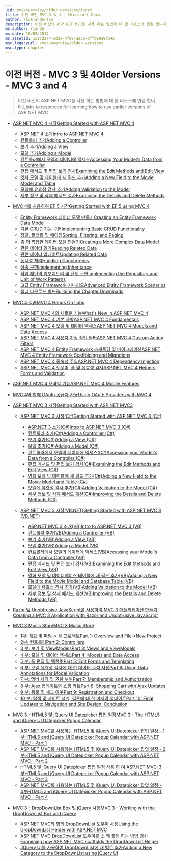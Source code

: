 ```yaml
---
uid: mvc/overview/older-versions/index
title: 이전 버전-MVC 3 및 4 | Microsoft Docs
author: rick-anderson
description: 이전 버전의 ASP.NET MVC를 사용 하는 방법에 대 한 리소스에 연결 합니다.
ms.author: riande
ms.date: 10/09/2014
ms.assetid: 151cd274-3daa-4f88-ad3b-bffb99a9d545
msc.legacyurl: /mvc/overview/older-versions
msc.type: chapter
---
```

<a name="older-versions---mvc-3-and-4"></a><span data-ttu-id="2297f-103">이전 버전 - MVC 3 및 4</span><span class="sxs-lookup"><span data-stu-id="2297f-103">Older Versions - MVC 3 and 4</span></span>
====================
> <span data-ttu-id="2297f-104">이전 버전의 ASP.NET MVC를 사용 하는 방법에 대 한 리소스에 연결 합니다.</span><span class="sxs-lookup"><span data-stu-id="2297f-104">Links to resources for learning how to use earlier versions of ASP.NET MVC.</span></span>


- [<span data-ttu-id="2297f-105">ASP.NET MVC 4 시작</span><span class="sxs-lookup"><span data-stu-id="2297f-105">Getting Started with ASP.NET MVC 4</span></span>](getting-started-with-aspnet-mvc4/index.md)

    - [<span data-ttu-id="2297f-106">ASP.NET 4 소개</span><span class="sxs-lookup"><span data-stu-id="2297f-106">Intro to ASP.NET MVC 4</span></span>](getting-started-with-aspnet-mvc4/intro-to-aspnet-mvc-4.md)
    - [<span data-ttu-id="2297f-107">컨트롤러 추가</span><span class="sxs-lookup"><span data-stu-id="2297f-107">Adding a Controller</span></span>](getting-started-with-aspnet-mvc4/adding-a-controller.md)
    - [<span data-ttu-id="2297f-108">보기 추가</span><span class="sxs-lookup"><span data-stu-id="2297f-108">Adding a View</span></span>](getting-started-with-aspnet-mvc4/adding-a-view.md)
    - [<span data-ttu-id="2297f-109">모델 추가</span><span class="sxs-lookup"><span data-stu-id="2297f-109">Adding a Model</span></span>](getting-started-with-aspnet-mvc4/adding-a-model.md)
    - [<span data-ttu-id="2297f-110">컨트롤러에서 모델의 데이터에 액세스</span><span class="sxs-lookup"><span data-stu-id="2297f-110">Accessing Your Model's Data from a Controller</span></span>](getting-started-with-aspnet-mvc4/accessing-your-models-data-from-a-controller.md)
    - [<span data-ttu-id="2297f-111">편집 메서드 및 편집 보기 검사</span><span class="sxs-lookup"><span data-stu-id="2297f-111">Examining the Edit Methods and Edit View</span></span>](getting-started-with-aspnet-mvc4/examining-the-edit-methods-and-edit-view.md)
    - [<span data-ttu-id="2297f-112">영화 모델 및 테이블에 새 필드 추가</span><span class="sxs-lookup"><span data-stu-id="2297f-112">Adding a New Field to the Movie Model and Table</span></span>](getting-started-with-aspnet-mvc4/adding-a-new-field-to-the-movie-model-and-table.md)
    - [<span data-ttu-id="2297f-113">모델에 유효성 검사 추가</span><span class="sxs-lookup"><span data-stu-id="2297f-113">Adding Validation to the Model</span></span>](getting-started-with-aspnet-mvc4/adding-validation-to-the-model.md)
    - [<span data-ttu-id="2297f-114">세부 정보 및 삭제 메서드 검사</span><span class="sxs-lookup"><span data-stu-id="2297f-114">Examining the Details and Delete Methods</span></span>](getting-started-with-aspnet-mvc4/examining-the-details-and-delete-methods.md)
- [<span data-ttu-id="2297f-115">MVC 4를 사용하여 EF 5 시작</span><span class="sxs-lookup"><span data-stu-id="2297f-115">Getting Started with EF 5 using MVC 4</span></span>](getting-started-with-ef-5-using-mvc-4/index.md)

    - [<span data-ttu-id="2297f-116">Entity Framework 데이터 모델 만들기</span><span class="sxs-lookup"><span data-stu-id="2297f-116">Creating an Entity Framework Data Model</span></span>](getting-started-with-ef-5-using-mvc-4/creating-an-entity-framework-data-model-for-an-asp-net-mvc-application.md)
    - [<span data-ttu-id="2297f-117">기본 CRUD 기능 구현</span><span class="sxs-lookup"><span data-stu-id="2297f-117">Implementing Basic CRUD Functionality</span></span>](getting-started-with-ef-5-using-mvc-4/implementing-basic-crud-functionality-with-the-entity-framework-in-asp-net-mvc-application.md)
    - [<span data-ttu-id="2297f-118">정렬, 필터링 및 페이징</span><span class="sxs-lookup"><span data-stu-id="2297f-118">Sorting, Filtering, and Paging</span></span>](getting-started-with-ef-5-using-mvc-4/sorting-filtering-and-paging-with-the-entity-framework-in-an-asp-net-mvc-application.md)
    - [<span data-ttu-id="2297f-119">좀 더 복잡한 데이터 모델 만들기</span><span class="sxs-lookup"><span data-stu-id="2297f-119">Creating a More Complex Data Model</span></span>](getting-started-with-ef-5-using-mvc-4/creating-a-more-complex-data-model-for-an-asp-net-mvc-application.md)
    - [<span data-ttu-id="2297f-120">관련 데이터 읽기</span><span class="sxs-lookup"><span data-stu-id="2297f-120">Reading Related Data</span></span>](getting-started-with-ef-5-using-mvc-4/reading-related-data-with-the-entity-framework-in-an-asp-net-mvc-application.md)
    - [<span data-ttu-id="2297f-121">관련 데이터 업데이트</span><span class="sxs-lookup"><span data-stu-id="2297f-121">Updating Related Data</span></span>](getting-started-with-ef-5-using-mvc-4/updating-related-data-with-the-entity-framework-in-an-asp-net-mvc-application.md)
    - [<span data-ttu-id="2297f-122">동시성 처리</span><span class="sxs-lookup"><span data-stu-id="2297f-122">Handling Concurrency</span></span>](getting-started-with-ef-5-using-mvc-4/handling-concurrency-with-the-entity-framework-in-an-asp-net-mvc-application.md)
    - [<span data-ttu-id="2297f-123">상속 구현</span><span class="sxs-lookup"><span data-stu-id="2297f-123">Implementing Inheritance</span></span>](getting-started-with-ef-5-using-mvc-4/implementing-inheritance-with-the-entity-framework-in-an-asp-net-mvc-application.md)
    - [<span data-ttu-id="2297f-124">작업 패턴의 리포지토리 및 단위 구현</span><span class="sxs-lookup"><span data-stu-id="2297f-124">Implementing the Repository and Unit of Work Patterns</span></span>](getting-started-with-ef-5-using-mvc-4/implementing-the-repository-and-unit-of-work-patterns-in-an-asp-net-mvc-application.md)
    - [<span data-ttu-id="2297f-125">고급 Entity Framework 시나리오</span><span class="sxs-lookup"><span data-stu-id="2297f-125">Advanced Entity Framework Scenarios</span></span>](getting-started-with-ef-5-using-mvc-4/advanced-entity-framework-scenarios-for-an-mvc-web-application.md)
    - [<span data-ttu-id="2297f-126">챕터 다운로드 빌드</span><span class="sxs-lookup"><span data-stu-id="2297f-126">Building the Chapter Downloads</span></span>](getting-started-with-ef-5-using-mvc-4/building-the-ef5-mvc4-chapter-downloads.md)
- [<span data-ttu-id="2297f-127">MVC 4 실습</span><span class="sxs-lookup"><span data-stu-id="2297f-127">MVC 4 Hands On Labs</span></span>](hands-on-labs/index.md)

    - [<span data-ttu-id="2297f-128">ASP.NET MVC 4의 새로운 기능</span><span class="sxs-lookup"><span data-stu-id="2297f-128">What's New in ASP.NET MVC 4</span></span>](hands-on-labs/whats-new-in-aspnet-mvc-4.md)
    - [<span data-ttu-id="2297f-129">ASP.NET MVC 4 기본 사항</span><span class="sxs-lookup"><span data-stu-id="2297f-129">ASP.NET MVC 4 Fundamentals</span></span>](hands-on-labs/aspnet-mvc-4-fundamentals.md)
    - [<span data-ttu-id="2297f-130">ASP.NET MVC 4 모델 및 데이터 액세스</span><span class="sxs-lookup"><span data-stu-id="2297f-130">ASP.NET MVC 4 Models and Data Access</span></span>](hands-on-labs/aspnet-mvc-4-models-and-data-access.md)
    - [<span data-ttu-id="2297f-131">ASP.NET MVC 4 사용자 지정 작업 필터</span><span class="sxs-lookup"><span data-stu-id="2297f-131">ASP.NET MVC 4 Custom Action Filters</span></span>](hands-on-labs/aspnet-mvc-4-custom-action-filters.md)
    - [<span data-ttu-id="2297f-132">ASP.NET MVC 4 Entity Framework 스캐폴딩 및 마이그레이션</span><span class="sxs-lookup"><span data-stu-id="2297f-132">ASP.NET MVC 4 Entity Framework Scaffolding and Migrations</span></span>](hands-on-labs/aspnet-mvc-4-entity-framework-scaffolding-and-migrations.md)
    - [<span data-ttu-id="2297f-133">ASP.NET MVC 4 종속성 주입</span><span class="sxs-lookup"><span data-stu-id="2297f-133">ASP.NET MVC 4 Dependency Injection</span></span>](hands-on-labs/aspnet-mvc-4-dependency-injection.md)
    - [<span data-ttu-id="2297f-134">ASP.NET MVC 4 도우미, 폼 및 유효성 검사</span><span class="sxs-lookup"><span data-stu-id="2297f-134">ASP.NET MVC 4 Helpers, Forms and Validation</span></span>](hands-on-labs/aspnet-mvc-4-helpers-forms-and-validation.md)
- [<span data-ttu-id="2297f-135">ASP.NET MVC 4 모바일 기능</span><span class="sxs-lookup"><span data-stu-id="2297f-135">ASP.NET MVC 4 Mobile Features</span></span>](aspnet-mvc-4-mobile-features.md)
- [<span data-ttu-id="2297f-136">MVC 4와 함께 OAuth 공급자 사용</span><span class="sxs-lookup"><span data-stu-id="2297f-136">Using OAuth Providers with MVC 4</span></span>](using-oauth-providers-with-mvc.md)
- [<span data-ttu-id="2297f-137">ASP.NET MVC 3 시작</span><span class="sxs-lookup"><span data-stu-id="2297f-137">Getting Started with ASP.NET MVC3</span></span>](getting-started-with-aspnet-mvc3/index.md)

    - [<span data-ttu-id="2297f-138">ASP.NET MVC 3 시작(C#)</span><span class="sxs-lookup"><span data-stu-id="2297f-138">Getting Started with ASP.NET MVC 3 (C#)</span></span>](getting-started-with-aspnet-mvc3/cs/index.md)

        - [<span data-ttu-id="2297f-139">ASP.NET 3 소개(C#)</span><span class="sxs-lookup"><span data-stu-id="2297f-139">Intro to ASP.NET MVC 3 (C#)</span></span>](getting-started-with-aspnet-mvc3/cs/intro-to-aspnet-mvc-3.md)
        - [<span data-ttu-id="2297f-140">컨트롤러 추가(C#)</span><span class="sxs-lookup"><span data-stu-id="2297f-140">Adding a Controller (C#)</span></span>](getting-started-with-aspnet-mvc3/cs/adding-a-controller.md)
        - [<span data-ttu-id="2297f-141">보기 추가(C#)</span><span class="sxs-lookup"><span data-stu-id="2297f-141">Adding a View (C#)</span></span>](getting-started-with-aspnet-mvc3/cs/adding-a-view.md)
        - [<span data-ttu-id="2297f-142">모델 추가(C#)</span><span class="sxs-lookup"><span data-stu-id="2297f-142">Adding a Model (C#)</span></span>](getting-started-with-aspnet-mvc3/cs/adding-a-model.md)
        - [<span data-ttu-id="2297f-143">컨트롤러에서 모델의 데이터에 액세스(C#)</span><span class="sxs-lookup"><span data-stu-id="2297f-143">Accessing your Model's Data from a Controller (C#)</span></span>](getting-started-with-aspnet-mvc3/cs/accessing-your-models-data-from-a-controller.md)
        - [<span data-ttu-id="2297f-144">편집 메서드 및 편집 보기 검사(C#)</span><span class="sxs-lookup"><span data-stu-id="2297f-144">Examining the Edit Methods and Edit View (C#)</span></span>](getting-started-with-aspnet-mvc3/cs/examining-the-edit-methods-and-edit-view.md)
        - [<span data-ttu-id="2297f-145">영화 모델 및 테이블에 새 필드 추가(C#)</span><span class="sxs-lookup"><span data-stu-id="2297f-145">Adding a New Field to the Movie Model and Table (C#)</span></span>](getting-started-with-aspnet-mvc3/cs/adding-a-new-field.md)
        - [<span data-ttu-id="2297f-146">모델에 유효성 검사 추가(C#)</span><span class="sxs-lookup"><span data-stu-id="2297f-146">Adding Validation to the Model (C#)</span></span>](getting-started-with-aspnet-mvc3/cs/adding-validation-to-the-model.md)
        - [<span data-ttu-id="2297f-147">세부 정보 및 삭제 메서드 개선(C#)</span><span class="sxs-lookup"><span data-stu-id="2297f-147">Improving the Details and Delete Methods (C#)</span></span>](getting-started-with-aspnet-mvc3/cs/improving-the-details-and-delete-methods.md)
    - [<span data-ttu-id="2297f-148">ASP.NET MVC 3 시작(VB.NET)</span><span class="sxs-lookup"><span data-stu-id="2297f-148">Getting Started with ASP.NET MVC 3 (VB.NET)</span></span>](getting-started-with-aspnet-mvc3/vb/index.md)

        - [<span data-ttu-id="2297f-149">ASP.NET MVC 3 소개(VB)</span><span class="sxs-lookup"><span data-stu-id="2297f-149">Intro to ASP.NET MVC 3 (VB)</span></span>](getting-started-with-aspnet-mvc3/vb/intro-to-aspnet-mvc-3.md)
        - [<span data-ttu-id="2297f-150">컨트롤러 추가(VB)</span><span class="sxs-lookup"><span data-stu-id="2297f-150">Adding a Controller (VB)</span></span>](getting-started-with-aspnet-mvc3/vb/adding-a-controller.md)
        - [<span data-ttu-id="2297f-151">보기 추가(VB)</span><span class="sxs-lookup"><span data-stu-id="2297f-151">Adding a View (VB)</span></span>](getting-started-with-aspnet-mvc3/vb/adding-a-view.md)
        - [<span data-ttu-id="2297f-152">모델 추가(VB)</span><span class="sxs-lookup"><span data-stu-id="2297f-152">Adding a Model (VB)</span></span>](getting-started-with-aspnet-mvc3/vb/adding-a-model.md)
        - [<span data-ttu-id="2297f-153">컨트롤러에서 모델의 데이터에 액세스(VB)</span><span class="sxs-lookup"><span data-stu-id="2297f-153">Accessing your Model's Data from a Controller (VB)</span></span>](getting-started-with-aspnet-mvc3/vb/accessing-your-models-data-from-a-controller.md)
        - [<span data-ttu-id="2297f-154">편집 메서드 및 편집 보기 검사(VB)</span><span class="sxs-lookup"><span data-stu-id="2297f-154">Examining the Edit Methods and Edit View (VB)</span></span>](getting-started-with-aspnet-mvc3/vb/examining-the-edit-methods-and-edit-view.md)
        - [<span data-ttu-id="2297f-155">영화 모델 및 데이터베이스 테이블에 새 필드 추가(VB)</span><span class="sxs-lookup"><span data-stu-id="2297f-155">Adding a New Field to the Movie Model and Database Table (VB)</span></span>](getting-started-with-aspnet-mvc3/vb/adding-a-new-field.md)
        - [<span data-ttu-id="2297f-156">모델에 유효성 검사 추가(VB)</span><span class="sxs-lookup"><span data-stu-id="2297f-156">Adding Validation to the Model (VB)</span></span>](getting-started-with-aspnet-mvc3/vb/adding-validation-to-the-model.md)
        - [<span data-ttu-id="2297f-157">세부 정보 및 삭제 메서드 개선(VB)</span><span class="sxs-lookup"><span data-stu-id="2297f-157">Improving the Details and Delete Methods (VB)</span></span>](getting-started-with-aspnet-mvc3/vb/improving-the-details-and-delete-methods.md)
- [<span data-ttu-id="2297f-158">Razor 및 Unobtrusive JavaScript를 사용하여 MVC 3 애플리케이션 만들기</span><span class="sxs-lookup"><span data-stu-id="2297f-158">Creating a MVC 3 Application with Razor and Unobtrusive JavaScript</span></span>](creating-a-mvc-3-application-with-razor-and-unobtrusive-javascript.md)
- [<span data-ttu-id="2297f-159">MVC 3 Music Store</span><span class="sxs-lookup"><span data-stu-id="2297f-159">MVC 3 Music Store</span></span>](mvc-music-store/index.md)

    - [<span data-ttu-id="2297f-160">1부: 개요 및 파일-> 새 프로젝트</span><span class="sxs-lookup"><span data-stu-id="2297f-160">Part 1: Overview and File->New Project</span></span>](mvc-music-store/mvc-music-store-part-1.md)
    - [<span data-ttu-id="2297f-161">2부: 컨트롤러</span><span class="sxs-lookup"><span data-stu-id="2297f-161">Part 2: Controllers</span></span>](mvc-music-store/mvc-music-store-part-2.md)
    - [<span data-ttu-id="2297f-162">3 부: 보기 및 ViewModels</span><span class="sxs-lookup"><span data-stu-id="2297f-162">Part 3: Views and ViewModels</span></span>](mvc-music-store/mvc-music-store-part-3.md)
    - [<span data-ttu-id="2297f-163">4 부: 모델 및 데이터 액세스</span><span class="sxs-lookup"><span data-stu-id="2297f-163">Part 4: Models and Data Access</span></span>](mvc-music-store/mvc-music-store-part-4.md)
    - [<span data-ttu-id="2297f-164">5 부: 폼 편집 및 템플릿</span><span class="sxs-lookup"><span data-stu-id="2297f-164">Part 5: Edit Forms and Templating</span></span>](mvc-music-store/mvc-music-store-part-5.md)
    - [<span data-ttu-id="2297f-165">6 부: 모델 유효성 검사에 대 한 데이터 주석 사용</span><span class="sxs-lookup"><span data-stu-id="2297f-165">Part 6: Using Data Annotations for Model Validation</span></span>](mvc-music-store/mvc-music-store-part-6.md)
    - [<span data-ttu-id="2297f-166">7 부: 멤버 자격 및 권한 부여</span><span class="sxs-lookup"><span data-stu-id="2297f-166">Part 7: Membership and Authorization</span></span>](mvc-music-store/mvc-music-store-part-7.md)
    - [<span data-ttu-id="2297f-167">8 부: Ajax 업데이트와 쇼핑 카트</span><span class="sxs-lookup"><span data-stu-id="2297f-167">Part 8: Shopping Cart with Ajax Updates</span></span>](mvc-music-store/mvc-music-store-part-8.md)
    - [<span data-ttu-id="2297f-168">9 부: 등록 및 체크 아웃</span><span class="sxs-lookup"><span data-stu-id="2297f-168">Part 9: Registration and Checkout</span></span>](mvc-music-store/mvc-music-store-part-9.md)
    - [<span data-ttu-id="2297f-169">10 부: 탐색 및 사이트 설계, 결론에 대 한 마지막 업데이트</span><span class="sxs-lookup"><span data-stu-id="2297f-169">Part 10: Final Updates to Navigation and Site Design, Conclusion</span></span>](mvc-music-store/mvc-music-store-part-10.md)
- [<span data-ttu-id="2297f-170">MVC 3 - HTML5 및 jQuery UI Datepicker 팝업 일정</span><span class="sxs-lookup"><span data-stu-id="2297f-170">MVC 3 - The HTML5 and jQuery UI Datepicker Popup Calendar</span></span>](using-the-html5-and-jquery-ui-datepicker-popup-calendar-with-aspnet-mvc/index.md)

    - [<span data-ttu-id="2297f-171">ASP.NET MVC를 사용하는 HTML5 및 jQuery UI Datepicker 팝업 일정 - 1부</span><span class="sxs-lookup"><span data-stu-id="2297f-171">HTML5 and jQuery UI Datepicker Popup Calendar with ASP.NET MVC - Part 1</span></span>](using-the-html5-and-jquery-ui-datepicker-popup-calendar-with-aspnet-mvc/using-the-html5-and-jquery-ui-datepicker-popup-calendar-with-aspnet-mvc-part-1.md)
    - [<span data-ttu-id="2297f-172">ASP.NET MVC를 사용하는 HTML5 및 jQuery UI Datepicker 팝업 일정 - 2부</span><span class="sxs-lookup"><span data-stu-id="2297f-172">HTML5 and jQuery UI Datepicker Popup Calendar with ASP.NET MVC - Part 2</span></span>](using-the-html5-and-jquery-ui-datepicker-popup-calendar-with-aspnet-mvc/using-the-html5-and-jquery-ui-datepicker-popup-calendar-with-aspnet-mvc-part-2.md)
    - [<span data-ttu-id="2297f-173">HTML5 및 jQuery UI Datepicker 팝업 일정 사용 하 여 ASP.NET MVC-3 부</span><span class="sxs-lookup"><span data-stu-id="2297f-173">HTML5 and jQuery UI Datepicker Popup Calendar with ASP.NET MVC - Part 3</span></span>](using-the-html5-and-jquery-ui-datepicker-popup-calendar-with-aspnet-mvc/using-the-html5-and-jquery-ui-datepicker-popup-calendar-with-aspnet-mvc-part-3.md)
    - [<span data-ttu-id="2297f-174">ASP.NET MVC를 사용하는 HTML5 및 jQuery UI Datepicker 팝업 일정 - 4부</span><span class="sxs-lookup"><span data-stu-id="2297f-174">HTML5 and jQuery UI Datepicker Popup Calendar with ASP.NET MVC - Part 4</span></span>](using-the-html5-and-jquery-ui-datepicker-popup-calendar-with-aspnet-mvc/using-the-html5-and-jquery-ui-datepicker-popup-calendar-with-aspnet-mvc-part-4.md)
- [<span data-ttu-id="2297f-175">MVC 3 - DropDownList Box 및 jQuery 사용</span><span class="sxs-lookup"><span data-stu-id="2297f-175">MVC 3 - Working with the DropDownList Box and jQuery</span></span>](working-with-the-dropdownlist-box-and-jquery/index.md)

    - [<span data-ttu-id="2297f-176">ASP.NET MVC와 함께 DropDownList 도우미 사용</span><span class="sxs-lookup"><span data-stu-id="2297f-176">Using the DropDownList Helper with ASP.NET MVC</span></span>](working-with-the-dropdownlist-box-and-jquery/using-the-dropdownlist-helper-with-aspnet-mvc.md)
    - [<span data-ttu-id="2297f-177">ASP.NET MVC DropDownList 도우미를 스 캐 폴딩 하는 방법 검사</span><span class="sxs-lookup"><span data-stu-id="2297f-177">Examining how ASP.NET MVC scaffolds the DropDownList Helper</span></span>](working-with-the-dropdownlist-box-and-jquery/examining-how-aspnet-mvc-scaffolds-the-dropdownlist-helper.md)
    - [<span data-ttu-id="2297f-178">JQuery UI를 사용하여 DropDownList에 새 범주 추가</span><span class="sxs-lookup"><span data-stu-id="2297f-178">Adding a New Category to the DropDownList using jQuery UI</span></span>](working-with-the-dropdownlist-box-and-jquery/adding-a-new-category-to-the-dropdownlist-using-jquery-ui.md)
